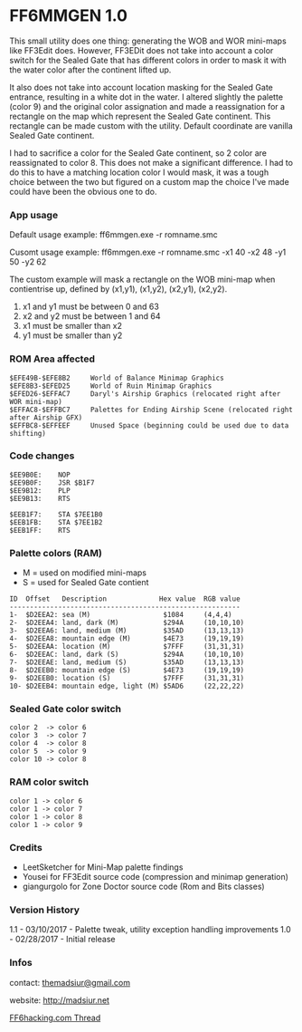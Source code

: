 # FF6MMGEN 1.0


This small utility does one thing: generating the WOB and WOR mini-maps like FF3Edit does. However, FF3EDit does not take into account a color switch for the Sealed Gate that has different colors in order to mask it with the water color after the continent lifted up.

It also does not take into account location masking for the Sealed Gate entrance, resulting in a white dot in the water. I altered slightly the palette (color 9) and the original color assignation and made a reassignation for a rectangle on the map which represent the Sealed Gate continent. This rectangle can be made custom with the utility. Default coordinate are vanilla Sealed Gate continent.

I had to sacrifice a color for the Sealed Gate continent, so 2 color are reassignated to color 8. This does not make a significant difference. I had to do this to have a matching location color I would mask, it was a tough choice between the two but figured on a custom map the choice I've made could have been the obvious one to do.

### App usage

Default usage example: ff6mmgen.exe -r romname.smc

Cusomt usage example:  ff6mmgen.exe -r romname.smc -x1 40 -x2 48 -y1 50 -y2 62

The custom example will mask a rectangle on the WOB mini-map when contientrise up, defined by (x1,y1), (x1,y2), (x2,y1), (x2,y2).

1. x1 and y1 must be between 0 and 63
2. x2 and y2 must be between 1 and 64
3. x1 must be smaller than x2
4. y1 must be smaller than y2

### ROM Area affected

```
$EFE49B-$EFE8B2 	World of Balance Minimap Graphics
$EFE8B3-$EFED25 	World of Ruin Minimap Graphics
$EFED26-$EFFAC7 	Daryl's Airship Graphics (relocated right after WOR mini-map)
$EFFAC8-$EFFBC7 	Palettes for Ending Airship Scene (relocated right after Airship GFX)
$EFFBC8-$EFFEEF 	Unused Space (beginning could be used due to data shifting)
```

### Code changes

```
$EE9B0E:    NOP
$EE9B0F:    JSR $B1F7
$EE9B12:    PLP
$EE9B13:    RTS

$EEB1F7:    STA $7EE1B0
$EEB1FB:    STA $7EE1B2
$EEB1FF:    RTS
```


### Palette colors (RAM)

- M = used on modified mini-maps
- S = used for Sealed Gate contient

```
ID  Offset   Description             Hex value  RGB value
---------------------------------------------------------
1-  $D2EEA2: sea (M)                  $1084     (4,4,4)
2-  $D2EEA4: land, dark (M)           $294A     (10,10,10)
3-  $D2EEA6: land, medium (M)         $35AD     (13,13,13)
4-  $D2EEA8: mountain edge (M)        $4E73     (19,19,19)
5-  $D2EEAA: location (M)             $7FFF     (31,31,31)
6-  $D2EEAC: land, dark (S)           $294A     (10,10,10)
7-  $D2EEAE: land, medium (S)         $35AD     (13,13,13)
8-  $D2EEB0: mountain edge (S)        $4E73     (19,19,19)
9-  $D2EEB0: location (S)             $7FFF     (31,31,31)
10- $D2EEB4: mountain edge, light (M) $5AD6     (22,22,22)
```

### Sealed Gate color switch

```
color 2  -> color 6
color 3  -> color 7
color 4  -> color 8
color 5  -> color 9
color 10 -> color 8
```

### RAM color switch

```
color 1 -> color 6
color 1 -> color 7
color 1 -> color 8
color 1 -> color 9
```

### Credits

- LeetSketcher for Mini-Map palette findings
- Yousei for FF3Edit source code (compression and minimap generation)
- giangurgolo for Zone Doctor source code (Rom and Bits classes)

### Version History

1.1 - 03/10/2017 - Palette tweak, utility exception handling improvements
1.0 - 02/28/2017 - Initial release

### Infos

contact: themadsiur@gmail.com

website: http://madsiur.net

[FF6hacking.com Thread](http://www.ff6hacking.com/forums/showthread.php?tid=3368)






